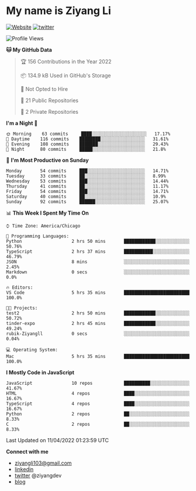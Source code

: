 # My name is Ziyang Li
[![Website](https://img.shields.io/website?down_color=red&down_message=offline&up_color=success&up_message=online&url=https%3A%2F%2Fziyang.dev)](https://ziyang.dev)
[![twitter](https://img.shields.io/badge/twitter-%40ziyangdev-blue?style=social&logo=twitter)](https://twitter.com/ziyangdev)

<!--START_SECTION:waka-->
![Profile Views](http://img.shields.io/badge/Profile%20Views-0-blue)

**🐱 My GitHub Data** 

> 🏆 156 Contributions in the Year 2022
 > 
> 📦 134.9 kB Used in GitHub's Storage 
 > 
> 🚫 Not Opted to Hire
 > 
> 📜 21 Public Repositories 
 > 
> 🔑 2 Private Repositories  
 > 
**I'm a Night 🦉** 

```text
🌞 Morning    63 commits     ████░░░░░░░░░░░░░░░░░░░░░   17.17% 
🌆 Daytime    116 commits    ████████░░░░░░░░░░░░░░░░░   31.61% 
🌃 Evening    108 commits    ███████░░░░░░░░░░░░░░░░░░   29.43% 
🌙 Night      80 commits     █████░░░░░░░░░░░░░░░░░░░░   21.8%

```
📅 **I'm Most Productive on Sunday** 

```text
Monday       54 commits     ███░░░░░░░░░░░░░░░░░░░░░░   14.71% 
Tuesday      33 commits     ██░░░░░░░░░░░░░░░░░░░░░░░   8.99% 
Wednesday    53 commits     ███░░░░░░░░░░░░░░░░░░░░░░   14.44% 
Thursday     41 commits     ██░░░░░░░░░░░░░░░░░░░░░░░   11.17% 
Friday       54 commits     ███░░░░░░░░░░░░░░░░░░░░░░   14.71% 
Saturday     40 commits     ██░░░░░░░░░░░░░░░░░░░░░░░   10.9% 
Sunday       92 commits     ██████░░░░░░░░░░░░░░░░░░░   25.07%

```


📊 **This Week I Spent My Time On** 

```text
⌚︎ Time Zone: America/Chicago

💬 Programming Languages: 
Python                   2 hrs 50 mins       ████████████░░░░░░░░░░░░░   50.76% 
TypeScript               2 hrs 37 mins       ███████████░░░░░░░░░░░░░░   46.79% 
JSON                     8 mins              ░░░░░░░░░░░░░░░░░░░░░░░░░   2.45% 
Markdown                 0 secs              ░░░░░░░░░░░░░░░░░░░░░░░░░   0.0%

🔥 Editors: 
VS Code                  5 hrs 35 mins       █████████████████████████   100.0%

🐱‍💻 Projects: 
test2                    2 hrs 50 mins       ████████████░░░░░░░░░░░░░   50.72% 
tinder-expo              2 hrs 45 mins       ████████████░░░░░░░░░░░░░   49.24% 
rubik-Ziyangll           0 secs              ░░░░░░░░░░░░░░░░░░░░░░░░░   0.04%

💻 Operating System: 
Mac                      5 hrs 35 mins       █████████████████████████   100.0%

```

**I Mostly Code in JavaScript** 

```text
JavaScript               10 repos            ██████████░░░░░░░░░░░░░░░   41.67% 
HTML                     4 repos             ████░░░░░░░░░░░░░░░░░░░░░   16.67% 
TypeScript               4 repos             ████░░░░░░░░░░░░░░░░░░░░░   16.67% 
Python                   2 repos             ██░░░░░░░░░░░░░░░░░░░░░░░   8.33% 
C                        2 repos             ██░░░░░░░░░░░░░░░░░░░░░░░   8.33%

```



 Last Updated on 11/04/2022 01:23:59 UTC
<!--END_SECTION:waka-->

**Connect with me**
- ziyangli103@gmail.com
- [linkedin](https://www.linkedin.com/in/ziyangg/)
- [twitter](https://twitter.com/ziyangdev) @ziyangdev
- [blog](https://ziyangll.github.io/blog/)
